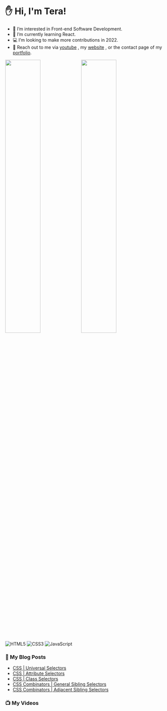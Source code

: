 # :hand: Hi, I'm Tera!

- 👀 I’m interested in Front-end Software Development.
- 🧠 I’m currently learning React.
- :computer: I’m looking to make more contributions in 2022.
- :email: Reach out to me via <a href="https://www.youtube.com/channel/UC6u-qjq4vbT-09ZhmKwKqfg">youtube</a> , my <a href="https://technicallyjusttalking.com/"> website</a> , or the contact page of my <a href="https://terabanks.github.io/">portfolio</a>.

<img align="left" width="47%" src="https://github-readme-stats.vercel.app/api?username=terabanks&show_icons=true&theme=radical">

<img align="left" width="47%" src="https://github-readme-stats.vercel.app/api/top-langs/?username=terabanks&layout=compact">

![HTML5](https://img.shields.io/badge/html5-%23E34F26.svg?style=for-the-badge&logo=html5&logoColor=white)
![CSS3](https://img.shields.io/badge/css3-%231572B6.svg?style=for-the-badge&logo=css3&logoColor=white)
![JavaScript](https://img.shields.io/badge/javascript-%23323330.svg?style=for-the-badge&logo=javascript&logoColor=%23F7DF1E)

### :page_with_curl: My Blog Posts
<!-- BLOG-POST-LIST:START -->
- [CSS | Universal Selectors](https://technicallyjusttalking.com/css-universal-selectors/)
- [CSS | Attribute Selectors](https://technicallyjusttalking.com/css-attribute-selectors/)
- [CSS | Class Selectors](https://technicallyjusttalking.com/css-class-selectors/)
- [CSS Combinators | General Sibling Selectors](https://technicallyjusttalking.com/css-combinators-general-sibling-selectors/)
- [CSS Combinators | Adjacent Sibling Selectors](https://technicallyjusttalking.com/css-combinators-adjacent-sibling-selectors/)
<!-- BLOG-POST-LIST:END -->

### :tv: My Videos
<!-- YOUTUBE-VIDEO-LIST:START -->
<!-- YOUTUBE-VIDEO-LIST:END -->
